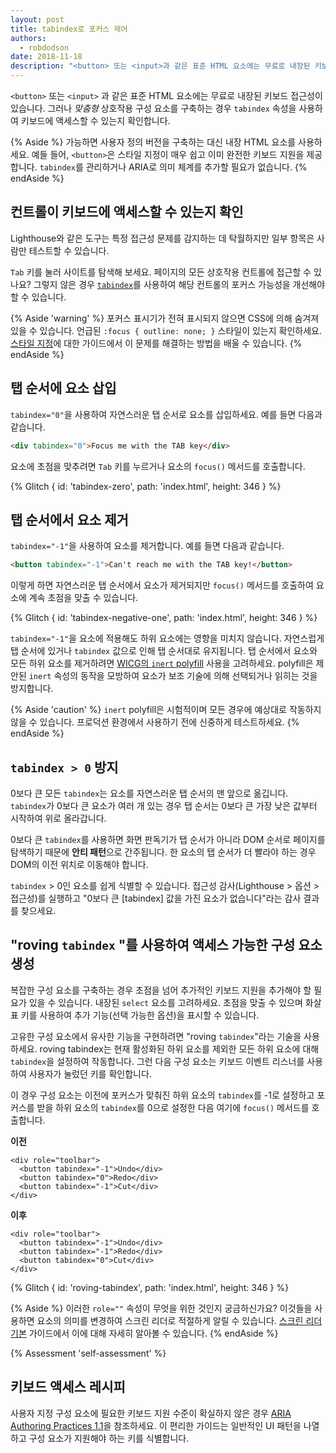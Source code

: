 ```yaml
---
layout: post
title: tabindex로 포커스 제어
authors:
  - robdodson
date: 2018-11-18
description: "<button> 또는 <input>과 같은 표준 HTML 요소에는 무료로 내장된 키보드 접근성이 있습니다. 맞춤형 상호작용 구성 요소를 구축하는 경우 tabindex를 사용하여 키보드에 액세스할 수 있는지 확인합니다."
---
```


`<button>` 또는 `<input>` 과 같은 표준 HTML 요소에는 무료로 내장된 키보드 접근성이 있습니다. 그러나 *맞춤형* 상호작용 구성 요소를 구축하는 경우 `tabindex` 속성을 사용하여 키보드에 액세스할 수 있는지 확인합니다.

{% Aside %} 가능하면 사용자 정의 버전을 구축하는 대신 내장 HTML 요소를 사용하세요. 예들 들어, `<button>`은 스타일 지정이 매우 쉽고 이미 완전한 키보드 지원을 제공합니다. `tabindex`를 관리하거나 ARIA로 의미 체계를 추가할 필요가 없습니다. {% endAside %}

## 컨트롤이 키보드에 액세스할 수 있는지 확인

Lighthouse와 같은 도구는 특정 접근성 문제를 감지하는 데 탁월하지만 일부 항목은 사람만 테스트할 수 있습니다.

`Tab` 키를 눌러 사이트를 탐색해 보세요. 페이지의 모든 상호작용 컨트롤에 접근할 수 있나요? 그렇지 않은 경우 [`tabindex`](https://developer.mozilla.org/docs/Web/HTML/Global_attributes/tabindex)를 사용하여 해당 컨트롤의 포커스 가능성을 개선해야 할 수 있습니다.

{% Aside 'warning' %} 포커스 표시기가 전혀 표시되지 않으면 CSS에 의해 숨겨져 있을 수 있습니다. 언급된 `:focus { outline: none; }` 스타일이 있는지 확인하세요. [스타일 지정](/style-focus)에 대한 가이드에서 이 문제를 해결하는 방법을 배울 수 있습니다. {% endAside %}

## 탭 순서에 요소 삽입

`tabindex="0"`을 사용하여 자연스러운 탭 순서로 요소를 삽입하세요. 예를 들면 다음과 같습니다.

```html
<div tabindex="0">Focus me with the TAB key</div>
```

요소에 초점을 맞추려면 `Tab` 키를 누르거나 요소의 `focus()` 메서드를 호출합니다.

{% Glitch { id: 'tabindex-zero', path: 'index.html', height: 346 } %}

## 탭 순서에서 요소 제거

`tabindex="-1"`을 사용하여 요소를 제거합니다. 예를 들면 다음과 같습니다.

```html
<button tabindex="-1">Can't reach me with the TAB key!</button>
```

이렇게 하면 자연스러운 탭 순서에서 요소가 제거되지만 `focus()` 메서드를 호출하여 요소에 계속 초점을 맞출 수 있습니다.

{% Glitch { id: 'tabindex-negative-one', path: 'index.html', height: 346 } %}

`tabindex="-1"`을 요소에 적용해도 하위 요소에는 영향을 미치지 않습니다. 자연스럽게 탭 순서에 있거나 `tabindex` 값으로 인해 탭 순서대로 유지됩니다. 탭 순서에서 요소와 모든 하위 요소를 제거하려면 [WICG의 `inert` polyfill](https://github.com/WICG/inert) 사용을 고려하세요. polyfill은 제안된 `inert` 속성의 동작을 모방하여 요소가 보조 기술에 의해 선택되거나 읽히는 것을 방지합니다.

{% Aside 'caution' %} `inert` polyfill은 시험적이며 모든 경우에 예상대로 작동하지 않을 수 있습니다. 프로덕션 환경에서 사용하기 전에 신중하게 테스트하세요. {% endAside %}

## `tabindex > 0` 방지

0보다 큰 모든 `tabindex`는 요소를 자연스러운 탭 순서의 맨 앞으로 옮깁니다. `tabindex`가 0보다 큰 요소가 여러 개 있는 경우 탭 순서는 0보다 큰 가장 낮은 값부터 시작하여 위로 올라갑니다.

0보다 큰 `tabindex`를 사용하면 화면 판독기가 탭 순서가 아니라 DOM 순서로 페이지를 탐색하기 때문에 **안티 패턴**으로 간주됩니다. 한 요소의 탭 순서가 더 빨라야 하는 경우 DOM의 이전 위치로 이동해야 합니다.

`tabindex` &gt; 0인 요소를 쉽게 식별할 수 있습니다. 접근성 감사(Lighthouse &gt; 옵션 &gt; 접근성)를 실행하고 "0보다 큰 [tabindex] 값을 가진 요소가 없습니다"라는 감사 결과를 찾으세요.

## "roving `tabindex` "를 사용하여 액세스 가능한 구성 요소 생성

복잡한 구성 요소를 구축하는 경우 초점을 넘어 추가적인 키보드 지원을 추가해야 할 필요가 있을 수 있습니다. 내장된 `select` 요소를 고려하세요. 초점을 맞출 수 있으며 화살표 키를 사용하여 추가 기능(선택 가능한 옵션)을 표시할 수 있습니다.

고유한 구성 요소에서 유사한 기능을 구현하려면 "roving `tabindex`"라는 기술을 사용하세요. roving tabindex는 현재 활성화된 하위 요소를 제외한 모든 하위 요소에 대해 `tabindex`을 설정하여 작동합니다. 그런 다음 구성 요소는 키보드 이벤트 리스너를 사용하여 사용자가 눌렀던 키를 확인합니다.

이 경우 구성 요소는 이전에 포커스가 맞춰진 하위 요소의 `tabindex`를 -1로 설정하고 포커스를 받을 하위 요소의 `tabindex`를 0으로 설정한 다음 여기에 `focus()` 메서드를 호출합니다.

**이전**

```html/2-3
<div role="toolbar">
  <button tabindex="-1">Undo</div>
  <button tabindex="0">Redo</div>
  <button tabindex="-1">Cut</div>
</div>
```

**이후**

```html/2-3
<div role="toolbar">
  <button tabindex="-1">Undo</div>
  <button tabindex="-1">Redo</div>
  <button tabindex="0">Cut</div>
</div>
```

{% Glitch { id: 'roving-tabindex', path: 'index.html', height: 346 } %}

{% Aside %} 이러한 `role=""` 속성이 무엇을 위한 것인지 궁금하신가요? 이것들을 사용하면 요소의 의미를 변경하여 스크린 리더로 적절하게 알릴 수 있습니다. [스크린 리더 기본](/semantics-and-screen-readers) 가이드에서 이에 대해 자세히 알아볼 수 있습니다. {% endAside %}

{% Assessment 'self-assessment' %}

## 키보드 액세스 레시피

사용자 지정 구성 요소에 필요한 키보드 지원 수준이 확실하지 않은 경우 [ARIA Authoring Practices 1.1](https://www.w3.org/TR/wai-aria-practices-1.1/)을 참조하세요. 이 편리한 가이드는 일반적인 UI 패턴을 나열하고 구성 요소가 지원해야 하는 키를 식별합니다.
